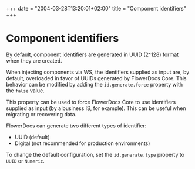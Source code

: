+++
date = "2004-03-28T13:20:01+02:00"
title = "Component identifiers"
+++


# Component identifiers

By default, component identifiers are generated in UUID (2^128) format when they are created.

When injecting components via WS, the identifiers supplied as input are, by default, overloaded in favor of UUIDs generated by FlowerDocs Core. This behavior can be modified by adding the ``id.generate.force`` property with the ``false`` value.

This property can be used to force FlowerDocs Core to use identifiers supplied as input (by a business IS, for example). This can be useful when migrating or recovering data.



FlowerDocs can generate two different types of identifier: 

* UUID (default)
* Digital (not recommended for production environments)

To change the default configuration, set the ``id.generate.type`` property to ``UUID`` or ``Numeric``.

